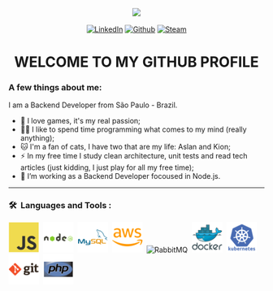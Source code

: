 <!--
**robertoakang/robertoakang** is a ✨ _special_ ✨ repository because its `README.md` (this file) appears on your GitHub profile.

Here are some ideas to get you started:

- 🔭 I’m currently working on ...
- 🌱 I’m currently learning ...
- 👯 I’m looking to collaborate on ...
- 🤔 I’m looking for help with ...
- 💬 Ask me about ...
- 📫 How to reach me: ...
- 😄 Pronouns: ...
- ⚡ Fun fact: ...
-->

<p align="center"><img src="https://media.giphy.com/media/M9gbBd9nbDrOTu1Mqx/giphy.gif" width="100"/></p>

<p align="center">
    <a href="https://www.linkedin.com/in/robertoakang"><img src="https://img.shields.io/badge/LinkedIn-1A1B27?style=for-the-badge&logo=linkedin&logoColor=70A5FD" alt="LinkedIn"></a>
    <a href="https://github.com/robertoakang/"><img src="https://img.shields.io/badge/GitHub-1A1B27?style=for-the-badge&logo=github&logoColor=70A5FD" alt="Github"></a>
    <a href="https://steamcommunity.com/id/zkatsumi/"><img src="https://img.shields.io/badge/Steam-1A1B27?style=for-the-badge&logo=steam&logoColor=70A5FD" alt="Steam"></a>
</p>


<h1 align="center">WELCOME TO MY GITHUB PROFILE </h1>

### A few things about me:<br>

I am a Backend Developer from São Paulo - Brazil.

- 👾 I love games, it's my real passion;<br>
- 👨‍💻 I like to spend time programming what comes to my mind (really anything);<br>
- 🐱 I'm a fan of cats, I have two that are my life: Aslan and Kion;<br>
- ⚡ In my free time I study clean architecture, unit tests and read tech articles (just kidding, I just play for all my free time);<br>
- 🔭 I’m working as a Backend Developer focoused in Node.js.<br>

---

### 🛠 &nbsp;Languages and Tools :
<p>
<img src="https://github.com/devicons/devicon/blob/master/icons/javascript/javascript-original.svg" title="JavaScript" alt="JavaScript" width="60" height="60"/>&nbsp;
<img src="https://github.com/devicons/devicon/blob/master/icons/nodejs/nodejs-original-wordmark.svg" title="NodeJS" alt="NodeJS" width="60" height="60"/>&nbsp;
<img src="https://github.com/devicons/devicon/blob/master/icons/mysql/mysql-original-wordmark.svg" title="MySQL"  alt="MySQL" width="60" height="60"/>&nbsp;
<img src="https://github.com/devicons/devicon/blob/master/icons/amazonwebservices/amazonwebservices-plain-wordmark.svg" title="AWS" alt="AWS" width="60" height="60"/>&nbsp;
<!--<img src="https://github.com/devicons/devicon/tree/master/icons/redis/redis-original-wordmark.svg" title="Redis" alt="Redis" width="60" height="60"/>&nbsp;-->
<img src="https://www.vectorlogo.zone/logos/rabbitmq/rabbitmq-ar21.svg" title="RabbitMQ" alt="RabbitMQ" width="60" height="60"/>&nbsp;
<img src="https://github.com/devicons/devicon/blob/master/icons/docker/docker-original-wordmark.svg" title="Docker" alt="Docker" width="60" height="60"/>&nbsp;
<img src="https://github.com/devicons/devicon/blob/master/icons/kubernetes/kubernetes-plain-wordmark.svg" title="Kubernates" alt="Kubernates" width="60" height="60"/>&nbsp;
<img src="https://github.com/devicons/devicon/blob/master/icons/git/git-original-wordmark.svg" title="Git" **alt="Git" width="60" height="60"/>&nbsp;
<img src="https://github.com/devicons/devicon/blob/master/icons/php/php-original.svg" title="PHP" alt="PHP" width="60" height="60"/>&nbsp;
</p>

